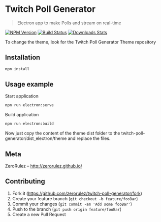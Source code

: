 # Twitch Poll Generator
> Electron app to make Polls and stream on real-time 

[![NPM Version][npm-image]][npm-url]
[![Build Status][travis-image]][travis-url]
[![Downloads Stats][npm-downloads]][npm-url]

To change the theme, look for the Twitch Poll Generator Theme repository

## Installation

```sh
npm install
```

## Usage example

Start application
```sh
npm run electron:serve
```

Build application
```sh
npm run electron:build
```

Now just copy the content of the theme dist folder to the twitch-poll-generator/dist_electron/theme and replace the files.

## Meta

ZeroRulez – http://zerorulez.github.io/

## Contributing

1. Fork it (<https://github.com/zerorulez/twitch-poll-generator/fork>)
2. Create your feature branch (`git checkout -b feature/fooBar`)
3. Commit your changes (`git commit -am 'Add some fooBar'`)
4. Push to the branch (`git push origin feature/fooBar`)
5. Create a new Pull Request

[npm-image]: https://img.shields.io/npm/v/datadog-metrics.svg?style=flat-square
[npm-url]: https://npmjs.org/package/datadog-metrics
[npm-downloads]: https://img.shields.io/npm/dm/datadog-metrics.svg?style=flat-square
[travis-image]: https://img.shields.io/travis/dbader/node-datadog-metrics/master.svg?style=flat-square
[travis-url]: https://travis-ci.org/dbader/node-datadog-metrics
[wiki]: https://github.com/seunome/seuprojeto/wiki
